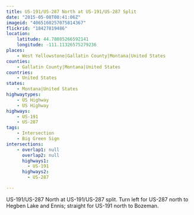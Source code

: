 ```yaml
---
title: US-191/US-287 North at US-191/US-287 Split
date: "2015-05-08T08:41:06Z"
imageid: "4065160257075814367"
flickrid: "18427819486"
location:
    latitude: 44.78085266592141
    longitude: -111.11326575279236
places:
    - West Yellowstone|Gallatin County|Montana|United States
counties:
    - Gallatin County|Montana|United States
countries:
    - United States
states:
    - Montana|United States
highwaytypes:
    - US Highway
    - US Highway
highways:
    - US-191
    - US-287
tags:
    - Intersection
    - Big Green Sign
intersections:
    - overlap1: null
      overlap2: null
      highways1:
        - US-191
      highways2:
        - US-287

---
```

US-191/US-287 North at US-191/US-287 split.  Turn left for US-287 north to Hegben Lake and Ennis; straight for US-191 north to Bozeman.